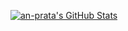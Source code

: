 [![an-prata's GitHub Stats](https://github-readme-stats.vercel.app/api?username=an-prata&count_private=true&theme=dark?hide_border=true)](https://github.com/anuraghazra/github-readme-stats)

